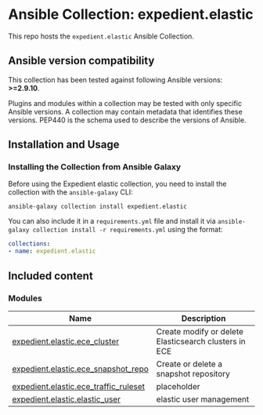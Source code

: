 # Ansible Collection: expedient.elastic

This repo hosts the `expedient.elastic` Ansible Collection.

<!--start requires_ansible-->
## Ansible version compatibility

This collection has been tested against following Ansible versions: **>=2.9.10**.

Plugins and modules within a collection may be tested with only specific Ansible versions.
A collection may contain metadata that identifies these versions.
PEP440 is the schema used to describe the versions of Ansible.
<!--end requires_ansible-->

## Installation and Usage

### Installing the Collection from Ansible Galaxy

Before using the Expedient elastic collection, you need to install the collection with the `ansible-galaxy` CLI:

    ansible-galaxy collection install expedient.elastic

You can also include it in a `requirements.yml` file and install it via `ansible-galaxy collection install -r requirements.yml` using the format:

```yaml
collections:
- name: expedient.elastic
```
## Included content

<!--start collection content-->
### Modules
Name | Description
--- | ---
[expedient.elastic.ece_cluster](https://github.com/Expedient/ansible-collection-elastic/blob/main/docs/expedient.elastic.ece_cluster_module.rst)|Create modify or delete Elasticsearch clusters in ECE
[expedient.elastic.ece_snapshot_repo](https://github.com/Expedient/ansible-collection-elastic/blob/main/docs/expedient.elastic.ece_snapshot_repo_module.rst)|Create or delete a snapshot repository
[expedient.elastic.ece_traffic_ruleset](https://github.com/Expedient/ansible-collection-elastic/blob/main/docs/expedient.elastic.ece_traffic_ruleset_module.rst)|placeholder
[expedient.elastic.elastic_user](https://github.com/Expedient/ansible-collection-elastic/blob/main/docs/expedient.elastic.elastic_user_module.rst)|elastic user management

<!--end collection content-->

